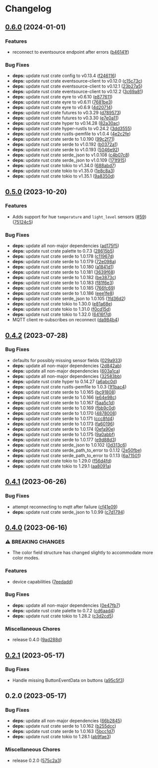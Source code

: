 # Changelog

## [0.6.0](https://github.com/FruitieX/hue-mqtt/compare/v0.5.0...v0.6.0) (2024-01-01)


### Features

* reconnect to eventsource endpoint after errors ([b46141f](https://github.com/FruitieX/hue-mqtt/commit/b46141f015384948eb2d960111f56bc56f1c8dd7))


### Bug Fixes

* **deps:** update rust crate config to v0.13.4 ([f246116](https://github.com/FruitieX/hue-mqtt/commit/f246116f60f2edcd18747a3eb12cea27e24a37a6))
* **deps:** update rust crate eventsource-client to v0.12.0 ([c15c73c](https://github.com/FruitieX/hue-mqtt/commit/c15c73c0f633612984ef694562be5b40e81a07ec))
* **deps:** update rust crate eventsource-client to v0.12.1 ([23b27a5](https://github.com/FruitieX/hue-mqtt/commit/23b27a52ad5f84e4bc2d352891b57575c0b4fc91))
* **deps:** update rust crate eventsource-client to v0.12.2 ([3c69a81](https://github.com/FruitieX/hue-mqtt/commit/3c69a81b31109e328557548b208b1d1bd943a8f3))
* **deps:** update rust crate eyre to v0.6.10 ([e877611](https://github.com/FruitieX/hue-mqtt/commit/e8776112f3091ebdc46ad88c34bdd9e7b4644690))
* **deps:** update rust crate eyre to v0.6.11 ([7681be3](https://github.com/FruitieX/hue-mqtt/commit/7681be312c368b4a42b821675cdedbdacf41aa4f))
* **deps:** update rust crate eyre to v0.6.9 ([4d20714](https://github.com/FruitieX/hue-mqtt/commit/4d20714ff3b50f431cddceec07dd3b8794cc07a2))
* **deps:** update rust crate futures to v0.3.29 ([d789573](https://github.com/FruitieX/hue-mqtt/commit/d7895738c8177e9eae92fedf7f7a89f6101dce46))
* **deps:** update rust crate futures to v0.3.30 ([e7e0a11](https://github.com/FruitieX/hue-mqtt/commit/e7e0a117a6a59fb85be71bf9ff6ef2f8150d8751))
* **deps:** update rust crate hyper to v0.14.28 ([82a30ac](https://github.com/FruitieX/hue-mqtt/commit/82a30ac7e75d9bd2c351935c457163ae56a7f247))
* **deps:** update rust crate hyper-rustls to v0.24.2 ([3dd3555](https://github.com/FruitieX/hue-mqtt/commit/3dd355561818c8cf5370ea2afffd7b2b0ae3f813))
* **deps:** update rust crate rustls-pemfile to v1.0.4 ([4e2c2fe](https://github.com/FruitieX/hue-mqtt/commit/4e2c2fe013246184f36aec41013f4fc25e1088bf))
* **deps:** update rust crate serde to 1.0.190 ([99c2f71](https://github.com/FruitieX/hue-mqtt/commit/99c2f7114704ca594614f01b75a9c5c5f66c3308))
* **deps:** update rust crate serde to v1.0.192 ([b0372a1](https://github.com/FruitieX/hue-mqtt/commit/b0372a1bafcef4a1414ccc97a6bc060637edfdc2))
* **deps:** update rust crate serde to v1.0.193 ([5046e92](https://github.com/FruitieX/hue-mqtt/commit/5046e92a27f40b071079d262f58914543ef3c665))
* **deps:** update rust crate serde_json to v1.0.108 ([c4b07c8](https://github.com/FruitieX/hue-mqtt/commit/c4b07c8f245ae93f56f6dce8bfd96a63c30ac372))
* **deps:** update rust crate serde_json to v1.0.109 ([171f915](https://github.com/FruitieX/hue-mqtt/commit/171f9159ea978d6a4fc730c65a56272bc7477975))
* **deps:** update rust crate tokio to v1.34.0 ([688abd7](https://github.com/FruitieX/hue-mqtt/commit/688abd7acb81e89a457f8f82be29a7a7029cc501))
* **deps:** update rust crate tokio to v1.35.0 ([1e8c8a3](https://github.com/FruitieX/hue-mqtt/commit/1e8c8a3b16875a8ca18ae858124872169fd1b69d))
* **deps:** update rust crate tokio to v1.35.1 ([9a8350d](https://github.com/FruitieX/hue-mqtt/commit/9a8350d391ae07663252cda83ac6ea78f8c54428))

## [0.5.0](https://github.com/FruitieX/hue-mqtt/compare/v0.4.2...v0.5.0) (2023-10-20)


### Features

* Adds support for hue `temperature` and `light_level` sensors ([#59](https://github.com/FruitieX/hue-mqtt/issues/59)) ([75124c5](https://github.com/FruitieX/hue-mqtt/commit/75124c5cc7e882e78bcbfa5a0ddbdc3fdce6a261))


### Bug Fixes

* **deps:** update all non-major dependencies ([ad175f5](https://github.com/FruitieX/hue-mqtt/commit/ad175f509ff2837828ff9afc59635746b5a7c328))
* **deps:** update rust crate palette to 0.7.3 ([28615b5](https://github.com/FruitieX/hue-mqtt/commit/28615b5bd95f6fae4dad108fe2571b5ee20722c5))
* **deps:** update rust crate serde to 1.0.178 ([c11967d](https://github.com/FruitieX/hue-mqtt/commit/c11967d85b8f52595eaa7396c0f0e3f7d2bcf4be))
* **deps:** update rust crate serde to 1.0.179 ([72e098a](https://github.com/FruitieX/hue-mqtt/commit/72e098a6608d4ddc050ade63c79d5c34ff98fd6e))
* **deps:** update rust crate serde to 1.0.180 ([a1841d1](https://github.com/FruitieX/hue-mqtt/commit/a1841d17c928867aa50004def574a6ad216ae43c))
* **deps:** update rust crate serde to 1.0.181 ([3639f68](https://github.com/FruitieX/hue-mqtt/commit/3639f680886f1ba381759cf65b1b21053f08b2b3))
* **deps:** update rust crate serde to 1.0.182 ([be3873c](https://github.com/FruitieX/hue-mqtt/commit/be3873c4dc3778a380c3d38e6063a67e32e7e18b))
* **deps:** update rust crate serde to 1.0.183 ([f81f6e3](https://github.com/FruitieX/hue-mqtt/commit/f81f6e35d74efc08bf4cb4c5df78ea267f01e712))
* **deps:** update rust crate serde to 1.0.185 ([766fc69](https://github.com/FruitieX/hue-mqtt/commit/766fc69dc39344d2a2d302ae65be31d8e1a5ea8a))
* **deps:** update rust crate serde to 1.0.186 ([eee1fe8](https://github.com/FruitieX/hue-mqtt/commit/eee1fe8eed6992597260ff3fbb4f9e6bc188fe43))
* **deps:** update rust crate serde_json to 1.0.105 ([1fd36d2](https://github.com/FruitieX/hue-mqtt/commit/1fd36d25e347f1d625a4ad1cd7cc0305114d48cf))
* **deps:** update rust crate tokio to 1.30.0 ([e81a68e](https://github.com/FruitieX/hue-mqtt/commit/e81a68e47fb72491efe1aefaf240cbbb901d3a37))
* **deps:** update rust crate tokio to 1.31.0 ([f0cd15d](https://github.com/FruitieX/hue-mqtt/commit/f0cd15df0ef80c7a3e810e48a58d13b58429f83f))
* **deps:** update rust crate tokio to 1.32.0 ([6416f7d](https://github.com/FruitieX/hue-mqtt/commit/6416f7de7e63cd6baf0e5a997a3a14708aebcc42))
* MQTT client re-subscribes on reconnect ([da984b4](https://github.com/FruitieX/hue-mqtt/commit/da984b44761134145705024bede28920f605d57b))

## [0.4.2](https://github.com/FruitieX/hue-mqtt/compare/v0.4.1...v0.4.2) (2023-07-28)


### Bug Fixes

* defaults for possibly missing sensor fields ([029a933](https://github.com/FruitieX/hue-mqtt/commit/029a933fe405feda0d8a66c92225644732ce896f))
* **deps:** update all non-major dependencies ([2d842ab](https://github.com/FruitieX/hue-mqtt/commit/2d842abc9170423e727cfda1f741ff46c065a7dd))
* **deps:** update all non-major dependencies ([603a1ca](https://github.com/FruitieX/hue-mqtt/commit/603a1ca2bce17519cbcfbee2b99c140e4612976d))
* **deps:** update all non-major dependencies ([32583bb](https://github.com/FruitieX/hue-mqtt/commit/32583bb126d7d6db074420ae1cd574e3d6121809))
* **deps:** update rust crate hyper to 0.14.27 ([a6abc0d](https://github.com/FruitieX/hue-mqtt/commit/a6abc0d81593c801cc1c793e2737764d68ea0d11))
* **deps:** update rust crate rustls-pemfile to 1.0.3 ([1f1bac4](https://github.com/FruitieX/hue-mqtt/commit/1f1bac4d36bb335d386399665fa9d760c34b4996))
* **deps:** update rust crate serde to 1.0.165 ([bc91808](https://github.com/FruitieX/hue-mqtt/commit/bc918084937064c22988c37f722cc599fdf1866d))
* **deps:** update rust crate serde to 1.0.166 ([e64e98c](https://github.com/FruitieX/hue-mqtt/commit/e64e98c4c67d7aa1d23cb47f6f7a36dd7ea7660b))
* **deps:** update rust crate serde to 1.0.167 ([5aa5c1d](https://github.com/FruitieX/hue-mqtt/commit/5aa5c1dcf057bc2d1dd4d86f0e6d54cceb1e4780))
* **deps:** update rust crate serde to 1.0.169 ([fbb9c0d](https://github.com/FruitieX/hue-mqtt/commit/fbb9c0d5d093b05f3ae4129821fd1007119556d9))
* **deps:** update rust crate serde to 1.0.170 ([4878008](https://github.com/FruitieX/hue-mqtt/commit/4878008e6bea7eced506b5ce10460a35fa8d1d54))
* **deps:** update rust crate serde to 1.0.171 ([ccc8fd4](https://github.com/FruitieX/hue-mqtt/commit/ccc8fd46cc6e7d8970133a376f846b52f81456f3))
* **deps:** update rust crate serde to 1.0.173 ([fa60196](https://github.com/FruitieX/hue-mqtt/commit/fa601963498124d0b9a4b64df2b87763e436524d))
* **deps:** update rust crate serde to 1.0.174 ([0efa90e](https://github.com/FruitieX/hue-mqtt/commit/0efa90e0adf005dcfa8df56885e96296711f64fa))
* **deps:** update rust crate serde to 1.0.175 ([9a0abbf](https://github.com/FruitieX/hue-mqtt/commit/9a0abbfb8878044f2de5ee72697b4adb500140ad))
* **deps:** update rust crate serde to 1.0.177 ([e9d88d3](https://github.com/FruitieX/hue-mqtt/commit/e9d88d3356576f7d80771c525c869359da460ba9))
* **deps:** update rust crate serde_json to 1.0.102 ([0d313c6](https://github.com/FruitieX/hue-mqtt/commit/0d313c65bac06c9421c85fdb0198ae05e727e1ee))
* **deps:** update rust crate serde_path_to_error to 0.1.12 ([2e50fbe](https://github.com/FruitieX/hue-mqtt/commit/2e50fbe9d14f76b1d9b194eba8a9af18a0769262))
* **deps:** update rust crate serde_path_to_error to 0.1.13 ([6a71501](https://github.com/FruitieX/hue-mqtt/commit/6a715016ac3bf3b5dd374eb54eb379e8d84cabe4))
* **deps:** update rust crate tokio to 1.29.0 ([f56d4fd](https://github.com/FruitieX/hue-mqtt/commit/f56d4fdc4c323ffaf0572a4c7822925191d709b6))
* **deps:** update rust crate tokio to 1.29.1 ([aa8091a](https://github.com/FruitieX/hue-mqtt/commit/aa8091a320f55914c040f455dfade16a2a337be2))

## [0.4.1](https://github.com/FruitieX/hue-mqtt/compare/v0.4.0...v0.4.1) (2023-06-26)


### Bug Fixes

* attempt reconnecting to mqtt after failure ([cf41e09](https://github.com/FruitieX/hue-mqtt/commit/cf41e096b49e3fa73185ba74f25d993cebb43975))
* **deps:** update rust crate serde_json to 1.0.99 ([c7d1794](https://github.com/FruitieX/hue-mqtt/commit/c7d17941ac045755a6ea670ffced897a3f58caab))

## [0.4.0](https://github.com/FruitieX/hue-mqtt/compare/v0.2.1...v0.4.0) (2023-06-16)


### ⚠ BREAKING CHANGES

* The color field structure has changed slightly to accommodate more color modes.

### Features

* device capabilities ([7eedadd](https://github.com/FruitieX/hue-mqtt/commit/7eedadd7dbb28c0b6b493cc22965a38ec80d040a))


### Bug Fixes

* **deps:** update all non-major dependencies ([0e47fb7](https://github.com/FruitieX/hue-mqtt/commit/0e47fb7d0596add35697ea5d93a2c2add9d1b29b))
* **deps:** update rust crate palette to 0.7.2 ([cd6aad4](https://github.com/FruitieX/hue-mqtt/commit/cd6aad4b268c404cac3d35c6b91e1be85217e0a8))
* **deps:** update rust crate tokio to 1.28.2 ([c3d2cd5](https://github.com/FruitieX/hue-mqtt/commit/c3d2cd51cad40a5142a0ba6d98c0626f58a0ebd7))


### Miscellaneous Chores

* release 0.4.0 ([9ad288d](https://github.com/FruitieX/hue-mqtt/commit/9ad288d131fd18eed8e54909a4435664f6d62455))

## [0.2.1](https://github.com/FruitieX/hue-mqtt/compare/v0.2.0...v0.2.1) (2023-05-17)


### Bug Fixes

* Handle missing ButtonEventData on buttons ([a95c5f3](https://github.com/FruitieX/hue-mqtt/commit/a95c5f39288a67509e99418530ba4e0e4b910f00))

## 0.2.0 (2023-05-17)


### Bug Fixes

* **deps:** update all non-major dependencies ([66b2845](https://github.com/FruitieX/hue-mqtt/commit/66b2845d25f52350e42e1830e8e363fb14ba9ddf))
* **deps:** update rust crate serde to 1.0.162 ([b255dcc](https://github.com/FruitieX/hue-mqtt/commit/b255dcc5024da379dd69f4a33f003c93c9d2678d))
* **deps:** update rust crate serde to 1.0.163 ([5bcc1d7](https://github.com/FruitieX/hue-mqtt/commit/5bcc1d78788d01be69336511b4f41be9187b20bc))
* **deps:** update rust crate tokio to 1.28.1 ([ab9fae3](https://github.com/FruitieX/hue-mqtt/commit/ab9fae3d678f451d70dbd199f8a7719aca9d0dbf))


### Miscellaneous Chores

* release 0.2.0 ([575c2a3](https://github.com/FruitieX/hue-mqtt/commit/575c2a33bd5d8f94f836fa84d5c8593db606e6b6))
